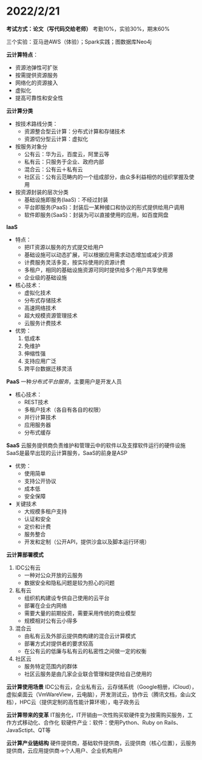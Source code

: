 # 2022/2/21

**考试方式：论文（写代码交给老师）**
考勤10%，实验30%，期末60%  

三个实验：亚马逊AWS（体验）；Spark实践；图数据库Neo4j

**云计算特点**：
* 资源池弹性可扩张
* 按需提供资源服务
* 网络化的资源接入
* 虚拟化
* 提高可靠性和安全性

**云计算分类**
* 按技术路线分类：
  * 资源整合型云计算：分布式计算和存储技术
  * 资源切分型云计算：虚拟化  
* 按服务对象分
  * 公有云：华为云，百度云，阿里云等
  * 私有云：只服务于企业、政府内部
  * 混合云：公有云＋私有云
  * 社区云：公有云范畴内的一个组成部分，由众多利益相仿的组织掌握及使用
* 按资源封装的层次分类
  * 基础设施即服务(IaaS)：不经过封装
  * 平台即服务(PaaS)：封装后一某种接口和协议的形式提供给用户调用
  * 软件即服务(SaaS)：封装为可以直接使用的应用，如百度网盘
  
**IaaS**
* 特点：
  * 把IT资源以服务的方式提交给用户
  * 基础设施可以动态扩展，可以根据应用需求动态增加或减少资源
  * 计费服务灵活多变，按实际使用的资源计费
  * 多租户，相同的基础设施资源可同时提供给多个用户共享使用
  * 企业级的基础设施
* 核心技术：
  * 虚拟化技术
  * 分布式存储技术
  * 高速网络技术
  * 超大规模资源管理技术
  * 云服务计费技术
* 优势：
  1. 低成本
  2. 免维护
  3. 伸缩性强
  4. 支持应用广泛
  5. 跨平台数据迁移灵活

**PaaS**
  一种*分布式平台服务*，主要用户是开发人员
* 核心技术：
  * REST技术
  * 多租户技术（各自有各自的权限）
  * 并行计算技术
  * 应用服务器
  * 分布式缓存

**SaaS**
云服务提供商负责维护和管理云中的软件以及支撑软件运行的硬件设施
SaaS是最早出现的云计算服务，SaaS的前身是ASP
* 优势：
  * 使用简单
  * 支持公开协议
  * 成本低
  * 安全保障
* 关键技术
  * 大规模多租户支持
  * 认证和安全
  * 定价和计费
  * 服务整合
  * 开发和定制（公开API，提供沙盒以及脚本运行环境）
  
**云计算部署模式**
1. IDC公有云
   * 一种对公众开放的云服务
   * 数据安全和隐私问题是较为担心的问题
2. 私有云
   * 组织机构建设专供自己使用的云平台
   * 部署在企业内网络
   * 需要大量的前期投资，需要采用传统的商业模型
   * 规模相对公有云小得多
3. 混合云
   * 由私有云及外部云提供商构建的混合云计算模式
   * 部署方式对提供者的要求较高
   * 在公有云的低廉与私有云的私密性之间做一定的权衡
4. 社区云
   * 服务特定范围内的群体
   * 社区云服务是由几家企业联合管理和提供给自己使用的

**云计算使用场景**
IDC公有云，企业私有云，云存储系统（Google相册，iCloud），虚拟桌面云（VmWareView，云电脑），开发测试云，协作云（腾讯文档，金山文档），HPC云（提供定制的高性能计算环境），电子政务云

**云计算带来的变革**
IT服务化，IT开销由一次性购买软硬件变为按需购买服务，工作方式移动化、合作化
软硬件产业：软件：使用Python、Ruby on Rails、JavaSctipt、QT等

**云计算产业链结构**
硬件提供商，基础软件提供商，云提供商（核心位置），云服务提供商，云应用提供商→个人用户、企业机构用户
